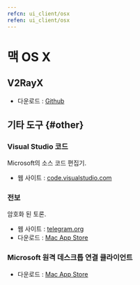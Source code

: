 ```yaml
---
refcn: ui_client/osx
refen: ui_client/osx
---
```

# 맥 OS X

## V2RayX

* 다운로드 : [Github](https://github.com/Cenmrev/V2RayX)

## 기타 도구 {#other}

### Visual Studio 코드

Microsoft의 소스 코드 편집기.

* 웹 사이트 : [code.visualstudio.com](https://code.visualstudio.com/)

### 전보

암호화 된 토론.

* 웹 사이트 : [telegram.org](https://telegram.org/)
* 다운로드 : [Mac App Store](https://www.v2ray.com/itunesm/us/telegram-desktop/id946399090/)

### Microsoft 원격 데스크톱 연결 클라이언트

* 다운로드 : [Mac App Store](https://www.v2ray.com/itunesm/us/microsoft-remote-desktop/id715768417/)